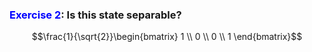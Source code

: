 ### <span style="color:blue">Exercise 2</span>: Is this state separable?

$$\frac{1}{\sqrt{2}}\begin{bmatrix} 1 \\ 0 \\ 0 \\ 1 \end{bmatrix}$$
